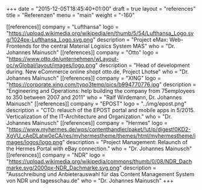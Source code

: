 +++
date = "2015-12-05T18:45:40+01:00"
draft = true
layout = "references"
title = "Referenzen"
menu = "main"
weight = "-160"



[[references]]
	company = "Lufthansa"
	logo = "https://upload.wikimedia.org/wikipedia/en/thumb/5/54/Lufthansa_Logo.svg/1024px-Lufthansa_Logo.svg.png"
	description = "Project eMax: Web-Frontends for the central Material Logisics System MAS"
	who = "Dr. Johannes Mainusch"
[[references]]
	company = "Otto"
	logo = "https://www.otto.de/unternehmen/wLayout-oc/wGlobal/layout/images/logo.png"
	description = "Head of development during. New eCommerce online shopt otto.de, Project Lhotse"
	who = "Dr. Johannes Mainusch"
[[references]]
	company = "XING"
	logo = "https://corporate.xing.com/typo3temp/pics/b994770776.jpg"
	description = "Engineering and Operations: help building the company from 75employees to 350 between 2007 and 2011"
	who = "Ralf Wirdemann, Dr. Johannes Mainusch"
[[references]]
	company = "EPOST"
	logo = "../img/epost.png"
	description = "CTO: relauch of the EPOST portal and mobile apps in 5/2015. Verticalization of the IT-Architecture and Organization."
	who = "Dr. Johannes Mainusch"
[[references]]
	company = "Hermes"
	logo = "https://www.myhermes.de/wps/contenthandler/paket/!ut/p/digest!0KD2-XgVU_cAeDLatw0eCA/res/myhermestheme/themes/html/myhermestheme/images/logos/logo.png"
	description = "Project Management: Relaunch of the Hermes Portal with eBay connection."
	who = "Dr. Johannes Mainusch"
[[references]]
	company = "NDR"
	logo = "https://upload.wikimedia.org/wikipedia/commons/thumb/0/08/NDR_Dachmarke.svg/2000px-NDR_Dachmarke.svg.png"
	description = "Ausschreibung und Anbieterauswahl für das Content Management System von NDR und tagesschau.de"
	who = "Dr. Johannes Mainusch"
+++




